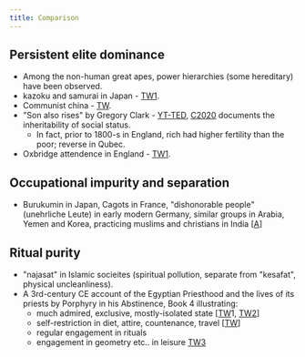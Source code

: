 ```yaml
---
title: Comparison
---
```



## Persistent elite dominance
- Among the non-human great apes, power hierarchies (some hereditary) have been observed. 
- kazoku and samurai in Japan - [TW1](https://twitter.com/Rjrasva/status/555363885927366656).
- Communist china - [TW](https://twitter.com/Rjrasva/status/894288819335385088).
- "Son also rises" by Gregory Clark - [YT-TED](https://www.youtube.com/watch?v=0c2Ugb4VKH8), [C2020](https://www.youtube.com/watch?v=IN_-2rILolk) documents the inheritability of social status.
  - In fact, prior to 1800-s in England, rich had higher fertility than the poor; reverse in Qubec. 
- Oxbridge attendence in England - [TW1](https://twitter.com/Rjrasva/status/842466759143743488).

## Occupational impurity and separation
- Burukumin in Japan, Cagots in France, "dishonorable people" (unehrliche Leute) in early modern Germany, similar groups in Arabia, Yemen and Korea, practicing muslims and christians in India \[[A](http://kafila.org/2011/09/15/in-allahpur-a-moment-of-truth/)\]

## Ritual purity
- "najasat" in Islamic socieites (spiritual pollution, separate from "kesafat", physical uncleanliness).
- A 3rd-century CE account of the Egyptian Priesthood and the lives of its priests by Porphyry in his Abstinence, Book 4 illustrating:
    - much admired, exclusive, mostly-isolated state \[[TW](https://twitter.com/GhorAngirasa/status/888768695308238848)1, [TW2](https://twitter.com/GhorAngirasa/status/888768695308238848)\]
    - self-restriction in diet, attire, countenance, travel \[[TW](https://twitter.com/GhorAngirasa/status/888768695308238848)\]
    - regular engagement in rituals
    - engagement in geometry etc.. in leisure [TW3](https://twitter.com/GhorAngirasa/status/888768695308238848)